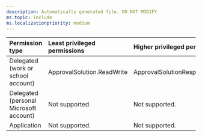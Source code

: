 ```yaml
---
description: Automatically generated file. DO NOT MODIFY
ms.topic: include
ms.localizationpriority: medium
---
```


|Permission type|Least privileged permissions|Higher privileged permissions|
|:---|:---|:---|
|Delegated (work or school account)|ApprovalSolution.ReadWrite|ApprovalSolutionResponse.ReadWrite|
|Delegated (personal Microsoft account)|Not supported.|Not supported.|
|Application|Not supported.|Not supported.|


